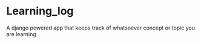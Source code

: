 # Learning_log
A django powered app that keeps track of whatsoever concept or topic you are learning
